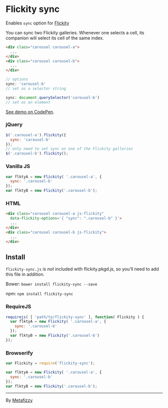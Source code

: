 # Flickity sync

Enables `sync` option for [Flickity](http://flickity.metafizzy.co/)

You can sync two Flickity galleries. Whenever one selects a cell, its companion will select its cell of the same index.

``` html
<div class="carousel carousel-a">
  ...
</div>
<div class="carousel carousel-b">
  ...
</div>
```

``` js
// options
sync: 'carousel-b'
// set as a selector string

sync: document.querySelector('carousel-b')
// set as an element
```

[See demo on CodePen](http://codepen.io/desandro/pen/OPZJmE).

### jQuery

``` js
$('.carousel-a').flickity({
  sync: 'carousel-b'
});
// only need to set sync on one of the Flickity galleries
$('.carousel-b').flickity();
```

### Vanilla JS

``` js
var flktyA = new Flickity( '.carousel-a', {
  sync: '.carousel-b'
});
var flktyB = new Flickity('.carousel-b');
```

### HTML

``` html
<div class="carousel carousel-a js-flickity"
  data-flickity-options='{ "sync": ".carousel-b" }'>
  ...
</div>
<div class="carousel carousel-b js-flickity">
  ...
</div>
```

## Install

`flickity-sync.js` is _not_ included with flickity.pkgd.js, so you'll need to add this file in addition.

Bower: `bower install flickity-sync --save`

npm: `npm install flickity-sync`

### RequireJS

``` js
requirejs( [ 'path/to/flickity-sync' ], function( Flickity ) {
  var flktyA = new Flickity( '.carousel-a', {
    sync: '.carousel-b'
  });
  var flktyB = new Flickity('.carousel-b')
});
```

### Browserify

``` js
var Flickity = require('flickity-sync');

var flktyA = new Flickity( '.carousel-a', {
  sync: '.carousel-b'
});
var flktyB = new Flickity('.carousel-b');
```

---

By [Metafizzy](http://metafizzy.co)
